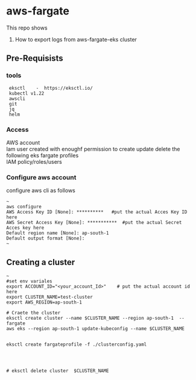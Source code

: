 # aws-fargate
This repo shows  
    
1. How to export  logs from  aws-fargate-eks cluster
    


## Pre-Requisists 
### tools 
     eksctl    -  https://eksctl.io/
     kubectl v1.22   
     awscli 
     git 
     jq
     helm
     
### Access
 AWS account  
 Iam user created with enoughf permission to  create update  delete the following 
    eks 
    fargate profiles  
    IAM policy/roles/users   
###  Configure aws account
configure aws cli as follows

    ~
    aws configure 
    AWS Access Key ID [None]: **********   #put the actual Acces Key ID here 
    AWS Secret Access Key [None]: ***********  #put the actual Secret Acces key here 
    Default region name [None]: ap-south-1 
    Default output format [None]: 
    ~


## Creating a cluster  
    ~
    #set env variales 
    export ACCOUNT_ID="<your_account_Id>"    # put the actual account id here
    export CLUSTER_NAME=test-cluster
    export AWS_REGION=ap-south-1
    
    # Craete the cluster 
    eksctl create cluster --name $CLUSTER_NAME --region ap-south-1  --fargate 
    aws eks --region ap-south-1 update-kubeconfig --name $CLUSTER_NAME


    eksctl create fargateprofile -f ./clusterconfig.yaml




    # eksctl delete cluster  $CLUSTER_NAME




